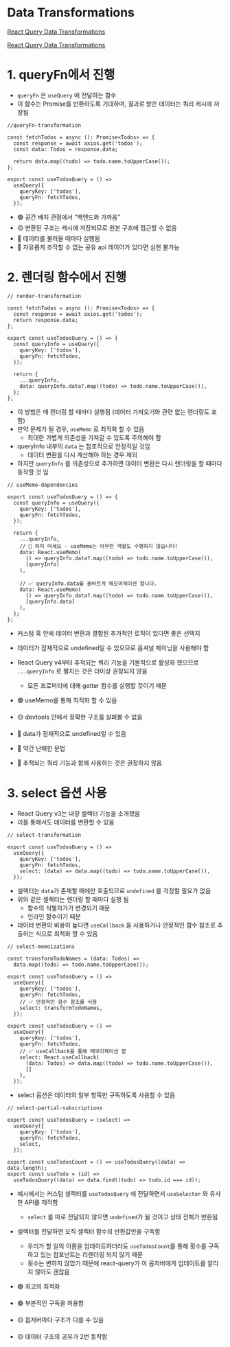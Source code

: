 # Data Transformations

[React Query Data Transformations](https://tkdodo.eu/blog/react-query-data-transformations)

[React Query Data Transformations](https://highjoon-dev.vercel.app/blogs/2-react-query-data-transformations)

# 1. queryFn에서 진행

- `queryFn` 은 `useQuery` 에 전달하는 함수
- 이 함수는 Promise를 반환하도록 기대하며, 결과로 받은 데이터는 쿼리 캐시에 저장됨

```tsx
//queryFn-transformation

const fetchTodos = async (): Promise<Todos> => {
  const response = await axios.get('todos');
  const data: Todos = response.data;

  return data.map((todo) => todo.name.toUpperCase());
};

export const useTodosQuery = () =>
  useQuery({
    queryKey: ['todos'],
    queryFn: fetchTodos,
  });
```

- 🟢 공간 배치 관점에서 “백엔드와 가까움”
- 🟡 변환된 구조는 캐시에 저장되므로 원본 구조에 접근할 수 없음
- 🔴 데이터를 불러올 때마다 실행됨
- 🔴 자유롭게 조작할 수 없는 공유 api 레이어가 있다면 실현 불가능

# 2. 렌더링 함수에서 진행

```tsx
// render-transformation

const fetchTodos = async (): Promise<Todos> => {
  const response = await axios.get('todos');
  return response.data;
};

export const useTodosQuery = () => {
  const queryInfo = useQuery({
    queryKey: ['todos'],
    queryFn: fetchTodos,
  });

  return {
    ...queryInfo,
    data: queryInfo.data?.map((todo) => todo.name.toUpperCase()),
  };
};
```

- 이 방법은 매 렌더링 할 때마다 실행됨 (데이터 가져오기와 관련 없는 렌더링도 포함)
- 만약 문제가 될 경우, `useMemo` 로 최적화 할 수 있음
  - 최대한 가볍게 의존성을 가져갈 수 있도록 주의해야 함
- queryInfo 내부의 `data` 는 참조적으로 안정적일 것임
  - 데이터 변환을 다시 계산해야 하는 경우 제외
- 하지만 `queryInfo` 를 의존성으로 추가하면 데이터 변환은 다시 렌더링을 할 때마다 동작할 것 임

```tsx
// useMemo-dependencies

export const useTodosQuery = () => {
  const queryInfo = useQuery({
    queryKey: ['todos'],
    queryFn: fetchTodos,
  });

  return {
    ...queryInfo,
    // 🚨 하지 마세요 - useMemo는 아무런 역할도 수행하지 않습니다!
    data: React.useMemo(
      () => queryInfo.data?.map((todo) => todo.name.toUpperCase()),
      [queryInfo]
    ),

    // ✅ queryInfo.data를 올바르게 메모이제이션 합니다.
    data: React.useMemo(
      () => queryInfo.data?.map((todo) => todo.name.toUpperCase()),
      [queryInfo.data]
    ),
  };
};
```

- 커스텀 훅 안에 데이터 변환과 결합된 추가적인 로직이 있다면 좋은 선택지
- 데이터가 잠재적으로 undefined일 수 있으므로 옵셔널 체이닝을 사용해야 함

- React Query v4부터 추적되는 쿼리 기능을 기본적으로 활성화 했으므로 `...queryInfo` 로 펼치는 것은 더이상 권장되지 않음

  - 모든 프로퍼티에 대해 getter 함수를 실행할 것이기 때문

- 🟢 useMemo를 통해 최적화 할 수 있음
- 🟡 devtools 안에서 정확한 구조를 살펴볼 수 없음
- 🔴 data가 잠재적으로 undefined일 수 있음
- 🔴 약간 난해한 문법
- 🔴 추적되는 쿼리 기능과 함께 사용하는 것은 권장하지 않음

# 3. select 옵션 사용

- React Query v3는 내장 셀렉터 기능을 소개했음
- 이를 통해서도 데이터를 변환할 수 있음

```tsx
// select-transformation

export const useTodosQuery = () =>
  useQuery({
    queryKey: ['todos'],
    queryFn: fetchTodos,
    select: (data) => data.map((todo) => todo.name.toUpperCase()),
  });
```

- 셀렉터는 `data`가 존재할 때에만 호출되므로 `undefined` 를 걱정할 필요가 없음
- 위와 같은 셀렉터는 렌더링 할 때마다 실행 됨
  - 함수의 식별자가가 변경되기 때문
  - 인라인 함수이기 때문
- 데이터 변환의 비용이 높다면 `useCallback` 을 사용하거나 안정적인 함수 참조로 추출하는 식으로 최적화 할 수 있음

```tsx
// select-memoizations

const transformTodoNames = (data: Todos) =>
  data.map((todo) => todo.name.toUpperCase());

export const useTodosQuery = () =>
  useQuery({
    queryKey: ['todos'],
    queryFn: fetchTodos,
    // ✅ 안정적인 함수 참조를 사용
    select: transformTodoNames,
  });

export const useTodosQuery = () =>
  useQuery({
    queryKey: ['todos'],
    queryFn: fetchTodos,
    // ✅ useCallback을 통해 메모이제이션 함
    select: React.useCallback(
      (data: Todos) => data.map((todo) => todo.name.toUpperCase()),
      []
    ),
  });
```

- select 옵션은 데이터의 일부 항목만 구독하도록 사용할 수 있음

```tsx
// select-partial-subscriptions

export const useTodosQuery = (select) =>
  useQuery({
    queryKey: ['todos'],
    queryFn: fetchTodos,
    select,
  });

export const useTodosCount = () => useTodosQuery((data) => data.length);
export const useTodo = (id) =>
  useTodosQuery((data) => data.find((todo) => todo.id === id));
```

- 예시에서는 커스텀 셀렉터를 `useTodosQuery` 에 전달하면서 `useSelector` 와 유사한 API를 제작함

  - `select` 를 따로 전달되지 않으면 `undefined`가 될 것이고 상태 전체가 반환됨

- 셀렉터를 전달하면 오직 셀렉터 함수의 반환값만을 구독함

  - 우리가 할 일의 이름을 업데이트하더라도 `useTodosCount`를 통해 횟수를 구독하고 있는 컴포넌트는 리렌더링 되지 않기 때문
  - 횟수는 변하지 않았기 때문에 react-query가 이 옵저버에게 업데이트를 알리지 않아도 괜찮음

- 🟢 최고의 최적화
- 🟢 부분적인 구독을 허용함
- 🟡 옵저버마다 구조가 다를 수 있음
- 🟡 데이터 구조의 공유가 2번 동작함
